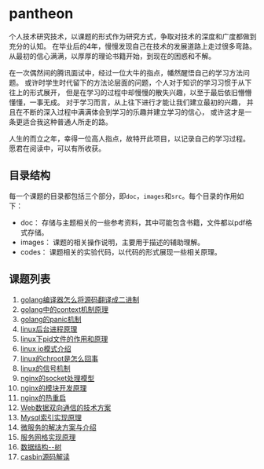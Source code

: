 # pantheon

个人技术研究技术，以课题的形式作为研究方式，争取对技术的深度和广度都做到充分的认知。
在毕业后的4年，慢慢发现自己在技术的发展道路上走过很多弯路。
从最初的信心满满，以厚厚的理论书籍开始，到现在的困惑和不解。

在一次偶然间的腾讯面试中，经过一位大牛的指点，幡然醒悟自己的学习方法问题。
或许时学生时代留下的方法论层面的问题，个人对于知识的学习习惯于从下往上的形式展开，
但是在学习的过程中却慢慢的散失兴趣，以至于最后依旧懵懵懂懂，一事无成。
对于学习而言，从上往下进行才能让我们建立最初的兴趣，
并且在不断的深入过程中满满体会到学习的乐趣并建立学习的信心，
或许这才是一条更适合我这种普通人所走的路。

人生的而立之年，幸得一位高人指点，故特开此项目，以记录自己的学习过程。
愿君在阅读中，可以有所收获。

## 目录结构

每一个课题的目录都包括三个部分，即`doc`，`images`和`src`。每个目录的作用如下：

- doc： 存储与主题相关的一些参考资料，其中可能包含书籍，文件都以pdf格式存储。
- images： 课题的相关操作说明，主要用于描述的辅助理解。
- codes： 课题相关的实验代码，以代码的形式展现一些相关原理。

## 课题列表

1. [golang编译器怎么将源码翻译成二进制](golang_compiler)
2. [golang中的context机制原理](golang_context)
3. [golang的panic机制](golang_panic)
4. [linux后台进程原理](linux_daemon)
5. [linux下pid文件的作用和原理](linux_pid)
6. [linux io模式介绍](linux_io)
7. [linux的chroot是怎么回事](linux_chroot)
8. [linux的信号机制](linux_signal)
9. [nginx的socket处理模型](nginx_socket)
10. [nginx的模块开发原理](nginx_modules)
11. [nginx的热重启](nginx_restart)
12. [Web数据双向通信的技术方案](http_duplexing)
13. [Mysql索引实现原理](mysql_index)
14. [微服务的解决方案与介绍](micro_service)
15. [服务网格实现原理](service_mesh)
16. [数据结构--树](dts_tree)
17. [casbin源码解读](casbin)
